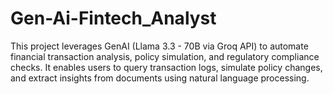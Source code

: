 # Gen-Ai-Fintech_Analyst
This project leverages GenAI (Llama 3.3 - 70B via Groq API) to automate financial transaction analysis, policy simulation, and regulatory compliance checks. It enables users to query transaction logs, simulate policy changes, and extract insights from documents using natural language processing.
